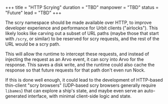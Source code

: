 +++
title = "HTTP Scrying"
duration = "TBD"
manpower = "TBD"
status = "Future"
lead = "TBD"
+++

The scry namespace should be made available over HTTP, to improve developer experience and performance for Urbit clients ("airlocks").  This likely looks like carving out a subset of URL paths (maybe those that start with `/scry`, or similar) to be reserved for scry requests, and the rest of the URL would be a scry path.

This will allow the runtime to intercept these requests, and instead of injecting the request as an Arvo event, it can scry into Arvo for the response.  This saves a disk write, and the runtime could also cache the response so that future requests for that path don't even run Nock.

If this is done well enough, it could lead to the development of HTTP-based thin-client "scry browsers" (UDP-based scry browsers generally require `libames`) that can explore a ship's state, and maybe even serve an auto-generated interface, with minimal client-side logic and state.
